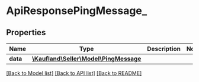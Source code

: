 # ApiResponsePingMessage_

## Properties
Name | Type | Description | Notes
------------ | ------------- | ------------- | -------------
**data** | [**\Kaufland\Seller\Model\PingMessage**](PingMessage.md) |  | 

[[Back to Model list]](../../README.md#documentation-for-models) [[Back to API list]](../../README.md#documentation-for-api-endpoints) [[Back to README]](../../README.md)

